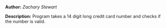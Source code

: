 **Author:** *Zachary Stewart*

**Description:** Program takes a 14 digit long credit card number and checks if the number is valid.

